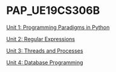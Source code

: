 # PAP_UE19CS306B

[Unit 1: Programming Paradigms in Python](./U1/U1.ipynb)


[Unit 2: Regular Expressions](./U2/U2.ipynb)


[Unit 3: Threads and Processes](U3.ipynb)


[Unit 4: Database Programming](U4.ipynb)
